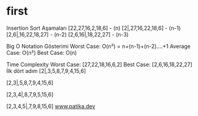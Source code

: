 # first
Insertion Sort Aşamaları 
[22,27,16,2,18,6] - (n)
[2|,27,16,22,18,6] - (n-1)
[2,6|,16,22,18,27] - (n-2)
[2,6,16|,18,22,27] - (n-3)

Big O Notation Gösterimi
Worst Case: O(n²) = n+(n-1)+(n-2)....+1
Average Case: O(n²)
Best Case: O(n)

Time Complexity
Worst Case: [27,22,18,16,6,2]
Best Case: [2,6,16,18,22,27]
İlk dört adım 
[2|,3,5,8,7,9,4,15,6]

[2,3|,5,8,7,9,4,15,6]

[2,3,4|,8,7,9,5,15,6]

[2,3,4,5|,7,9,8,15,6]
www.patika.dev
